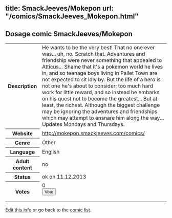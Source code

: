 title: SmackJeeves/Mokepon
url: "/comics/SmackJeeves_Mokepon.html"
---
Dosage comic SmackJeeves/Mokepon
-----------------------------------------

<p id="msg"></p>
<script type="text/javascript">
if (window.location.search === '?edit_info_mail=sent_ok') {
  var elem = document.getElementById("msg");
  elem.innerHTML = 'Edited information sucessfully sent for review, which is usually done daily. Thanks!';
  elem.className = 'ok';
}
</script>
<table class="comicinfo">
<tr>
<th>Description</th><td>He wants to be the very best! That no one ever was... uh, no. Scratch that. Adventures and friendship were never something that appealed to Atticus... Shame that it's a pokemon world he lives in, and so teenage boys living in Pallet Town are not expected to sit idly by. But the life of a hero is not one he's about to consider; too much hard work for little reward, and so instead he embarks on his quest not to become the greatest... But at least, the richest. Although the biggest challenge may be ignoring the adventures and friendships which may attempt to ensnare him along the way... Updates Mondays and Thursdays.</td>
</tr>
<tr>
<th>Website</th><td><a href="http://mokepon.smackjeeves.com/comics/">http://mokepon.smackjeeves.com/comics/</a></td>
</tr>
<tr>
<th>Genre</th><td>Other</td>
</tr>
<tr>
<th>Language</th><td>English</td>
</tr>
<tr>
<th>Adult content</th><td>no</td>
</tr>
<tr>
<th>Status</th><td>ok on 11.12.2013</td>
</tr>
<tr>
<th>Votes</th><td>0
<form action="http://gaecounter.appspot.com/count/" method="POST">
<input name="name" type="hidden" value="SmackJeeves_Mokepon"/>
<input name="uid" type="hidden" id="voteuid" value=""/>
<input type="submit" value="Vote"/>
</form>
</td>
</tr>
</table>
<script type="text/javascript">
var ua = navigator.userAgent;
document.getElementById("voteuid").value = ua.replace(/[^a-zA-Z0-9\._:]/g , "_");;
</script>

[Edit this info](SmackJeeves_Mokepon_edit.html) or go back to the [comic list](../comic-index.html).
